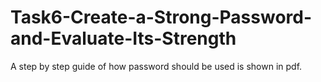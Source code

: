 # Task6-Create-a-Strong-Password-and-Evaluate-Its-Strength
A step by step guide of how password should be used is shown in pdf.
